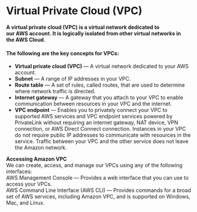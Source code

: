 # Virtual Private Cloud (VPC)

**A virtual private cloud (VPC) is a virtual network dedicated to our AWS account. It is logically isolated from other virtual networks in the AWS Cloud**.

#### The following are the key concepts for VPCs:

+ **Virtual private cloud (VPC)** — A virtual network dedicated to your AWS account.<br />
+ **Subnet** — A range of IP addresses in your VPC.<br />
+ **Route table** — A set of rules, called routes, that are used to determine where network traffic is directed.<br />
+ **Internet gateway** — A gateway that you attach to your VPC to enable communication between resources in your VPC and the internet.<br />
+ **VPC endpoint** — Enables you to privately connect your VPC to supported AWS services and VPC endpoint services powered by PrivateLink without requiring an internet gateway, NAT device, VPN connection, or AWS Direct Connect connection. Instances in your VPC do not require public IP addresses to communicate with resources in the service. Traffic between your VPC and the other service does not leave the Amazon network.<br />

**Accessing Amazon VPC** <br />
We can create, access, and manage our VPCs using any of the following interfaces: <br />
AWS Management Console — Provides a web interface that you can use to access your VPCs. <br />
AWS Command Line Interface (AWS CLI) — Provides commands for a broad set of AWS services, including Amazon VPC, and is supported on Windows, Mac, and Linux.